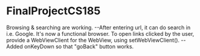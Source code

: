 # FinalProjectCS185

Browsing & searching are working.
    --After entering url, it can do search in i.e. Google. It's now a functional browser. To open links clicked by the user, provide a WebViewClient for the WebView, using setWebViewClient().
    --Added onKeyDown so that "goBack" button works.
